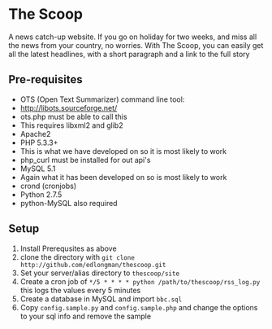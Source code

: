 The Scoop
=========
A news catch-up website.
If you go on holiday for two weeks, and miss all the news from your country, no worries.
With The Scoop, you can easily get all the latest headlines, with a short paragraph and a link to the full story

Pre-requisites
---------------
- OTS (Open Text Summarizer) command line tool: 
-   http://libots.sourceforge.net/
-   ots.php must be able to call this 
-   This requires libxml2 and glib2
- Apache2
- PHP 5.3.3+
-   This is what we have developed on so it is most likely to work
-   php_curl must be installed for out api's
- MySQL 5.1
-   Again what it has been developed on so is most likely to work
- crond (cronjobs)
- Python 2.7.5
-   python-MySQL also required

Setup
-----
1. Install Prerequsites as above
2. clone the directory with `git clone http://github.com/edlongman/thescoop.git`
3. Set your server/alias directory to `thescoop/site`
4. Create a cron job of `*/5 * * * * python /path/to/thescoop/rss_log.py` this logs the values every 5 minutes
5. Create a database in MySQL and import `bbc.sql`
6. Copy `config.sample.py` and `config.sample.php` and change the options to your sql info and remove the sample
